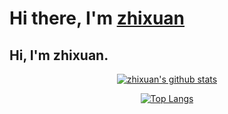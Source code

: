 # Hi there, I'm [zhixuan](https://www.zhixuan.tk)

## Hi, I'm zhixuan.

<div align="center">

[![zhixuan's github stats](https://github-readme-stats.vercel.app/api?username=zhixuan666)](https://github.com/anuraghazra/github-readme-stats)



[![Top Langs](https://github-readme-stats.vercel.app/api/top-langs/?username=zhixuan666&layout=compact&hide=scss,css,javascript,html)](https://github.com/anuraghazra/github-readme-stats)

</div>